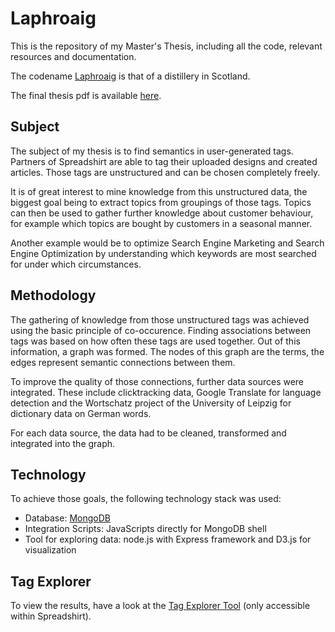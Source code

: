 # Laphroaig

This is the repository of my Master's Thesis, including all the code, relevant resources and documentation. 

The codename [Laphroaig][1] is that of a distillery in Scotland.

The final thesis pdf is available [here](thesis/masterarbeit.pdf).

## Subject

The subject of my thesis is to find semantics in user-generated tags. Partners of Spreadshirt are able to tag their uploaded designs and created articles. Those tags are unstructured and can be chosen completely freely.

It is of great interest to mine knowledge from this unstructured data, the biggest goal being to extract topics from groupings of those tags. Topics can then be used to gather further knowledge about customer behaviour, for example which topics are bought by customers in a seasonal manner.

Another example would be to optimize Search Engine Marketing and Search Engine Optimization by understanding which keywords are most searched for under which circumstances.

## Methodology

The gathering of knowledge from those unstructured tags was achieved using the basic principle of co-occurence. Finding associations between tags was based on how often these tags are used together. Out of this information, a graph was formed. The nodes of this graph are the terms, the edges represent semantic connections between them.

To improve the quality of those connections, further data sources were integrated. These include clicktracking data, Google Translate for language detection and the Wortschatz project of the University of Leipzig for dictionary data on German words.

For each data source, the data had to be cleaned, transformed and integrated into the graph.

## Technology

To achieve those goals, the following technology stack was used:

* Database: [MongoDB][2]
* Integration Scripts: JavaScripts directly for MongoDB shell
* Tool for exploring data: node.js with Express framework and D3.js for visualization

## Tag Explorer

To view the results, have a look at the [Tag Explorer Tool][3] (only accessible within Spreadshirt).

[1]: http://en.wikipedia.org/wiki/Laphroaig_distillery
[2]: http://www.mongodb.org/
[3]: http://vm124.virtual:3000